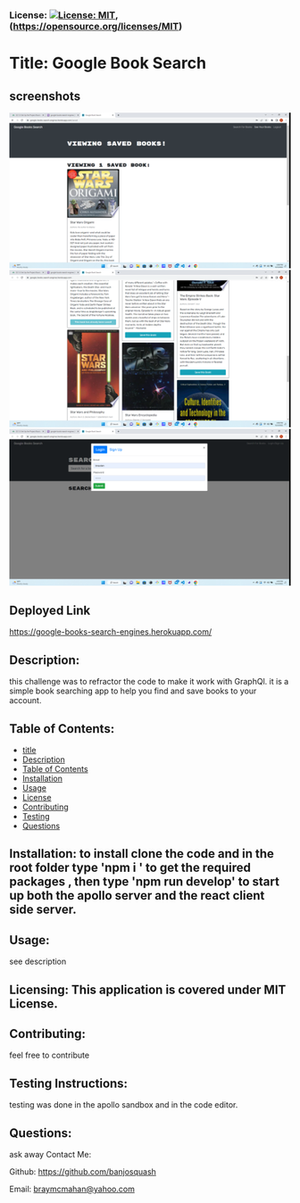 
### License: [![License: MIT](https://img.shields.io/badge/License-MIT-yellow.svg)](https://opensource.org/licenses/MIT), (https://opensource.org/licenses/MIT)

# Title: Google Book Search

## screenshots
![](assets\book1.png)
![](assets\book2.png)
![](assets\book3.png)


## Deployed Link
https://google-books-search-engines.herokuapp.com/

## Description:
this challenge was to refractor the code to make it work with GraphQl.  it is a simple book searching app to help you find and save books to your account.
## Table of Contents:
* [title](#title)
* [Description](#description)
* [Table of Contents](#table-of-contents)
* [Installation](#installation)
* [Usage](#usage)
* [License](#license)
* [Contributing](#contributing)
* [Testing](#testing)
* [Questions](#questions)
      
## Installation: to install clone the code and in the root folder type 'npm i ' to get the required packages , then type 'npm run develop' to start up both the apollo server and the react client side server.

## Usage: 
see description
## Licensing: This application is covered under MIT License.

## Contributing: 
feel free to contribute 
## Testing Instructions: 
testing was done in the apollo sandbox and in the code editor.
## Questions: 
ask away
Contact Me:

Github: https://github.com/banjosquash

Email: braymcmahan@yahoo.com
